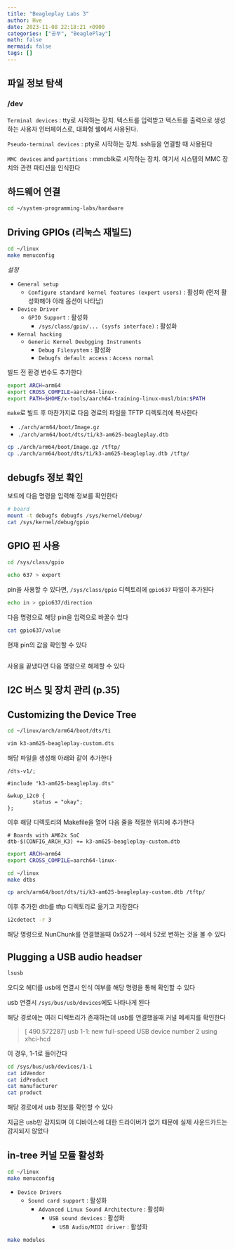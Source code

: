 ```yaml
---
title: "Beagleplay Labs 3"
author: Hve
date: 2023-11-08 22:18:21 +0900
categories: ["공부", "BeaglePlay"]
math: false
mermaid: false
tags: []
---
```


## 파일 정보 탐색

### /dev

`Terminal devices` : tty로 시작하는 장치. 텍스트를 입력받고 텍스트를 출력으로 생성하는 사용자 인터페이스로, 대화형 쉘에서 사용된다.


`Pseudo-terminal devices` : pty로 시작하는 장치. ssh등을 연결할 때 사용된다

`MMC devices` and `partitions` : mmcblk로 시작하는 장치. 여기서 시스템의 MMC 장치와 관련 파티션을 인식한다


## 하드웨어 연결

```bash
cd ~/system-programming-labs/hardware
```

## Driving GPIOs (리눅스 재빌드)

```bash
cd ~/linux
make menuconfig
```

*설정*

- `General setup`
    - `Configure standard kernel features (expert users)` : 활성화 (먼저 활성화해야 아래 옵션이 나타남)
- `Device Driver`
    - `GPIO Support` : 활성화
        - `/sys/class/gpio/... (sysfs interface)` : 활성화
- `Kernal hacking`
    - `Generic Kernel Deubgging Instruments`
        - `Debug Filesystem` : 활성화
        - `Debugfs default access` : `Access normal`

빌드 전 환경 변수도 추가한다

```bash
export ARCH=arm64
export CROSS_COMPILE=aarch64-linux-
export PATH=$HOME/x-tools/aarch64-training-linux-musl/bin:$PATH
```

`make`로 빌드 후 마찬가지로 다음 경로의 파일을 TFTP 디렉토리에 복사한다

- `./arch/arm64/boot/Image.gz`
- `./arch/arm64/boot/dts/ti/k3-am625-beagleplay.dtb`

```bash
cp ./arch/arm64/boot/Image.gz /tftp/
cp ./arch/arm64/boot/dts/ti/k3-am625-beagleplay.dtb /tftp/
```


## debugfs 정보 확인

보드에 다음 명령을 입력해 정보를 확인한다

```bash
# board
mount -t debugfs debugfs /sys/kernel/debug/
cat /sys/kernel/debug/gpio
```
## GPIO 핀 사용

```bash
cd /sys/class/gpio
```

```bash
echo 637 > export
```

pin을 사용할 수 있다면, `/sys/class/gpio` 디렉토리에 `gpio637` 파일이 추가된다

```bash
echo in > gpio637/direction
```

다음 명령으로 해당 pin을 입력으로 바꿀수 있다

```bash
cat gpio637/value
```

현재 pin의 값을 확인할 수 있다

```bas
```

사용을 끝냈다면 다음 명령으로 해제할 수 있다

## I2C 버스 및 장치 관리 (p.35)

## Customizing the Device Tree

```bash
cd ~/linux/arch/arm64/boot/dts/ti

vim k3-am625-beagleplay-custom.dts
```

해당 파일을 생성해 아래와 같이 추가한다

```
/dts-v1/;

#include "k3-am625-beagleplay.dts"

&wkup_i2c0 {
        status = "okay";
};
```

이후 해당 디렉토리의 Makefile을 열어 다음 줄을 적절한 위치에 추가한다

```
# Boards with AM62x SoC
dtb-$(CONFIG_ARCH_K3) += k3-am625-beagleplay-custom.dtb
```

```bash
export ARCH=arm64
export CROSS_COMPILE=aarch64-linux-
```

```bash
cd ~/linux
make dtbs
```

```bash
cp arch/arm64/boot/dts/ti/k3-am625-beagleplay-custom.dtb /tftp/
```

이후 추가한 dtb를 tftp 디렉토리로 옮기고 저장한다

```bash
i2cdetect -r 3
```

해당 명령으로 NunChunk를 연결했을때 0x52가 --에서 52로 변하는 것을 볼 수 있다


## Plugging a USB audio headser

```bash
lsusb
```

오디오 헤더를 usb에 연결시 인식 여부를 해당 명령을 통해 확인할 수 있다

usb 연결시 `/sys/bus/usb/devices`에도 나타나게 된다

해당 경로에는 여러 디렉토리가 존재하는데 usb를 연결했을때 커널 메세지를 확인한다

> [  490.572287] usb 1-1: new full-speed USB device number 2 using xhci-hcd

이 경우, 1-1로 들어간다

```bash
cd /sys/bus/usb/devices/1-1
cat idVendor
cat idProduct
cat manufacturer
cat product
```

해당 경로에서 usb 정보를 확인할 수 있다

지금은 usb만 감지되며 이 디바이스에 대한 드라이버가 없기 때문에 실제 사운드카드는 감지되지 않았다

## in-tree 커널 모듈 활성화

```bash
cd ~/linux
make menuconfig
```

- `Device Drivers`
    - `Sound card support` : 활성화
        - `Advanced Linux Sound Architecture` : 활성화
            - `USB sound devices` : 활성화
                - `USB Audio/MIDI driver` : 활성화

```bash
make modules
```